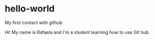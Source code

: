 # hello-world
My first contact with github

Hi! My name is Rafaela and I'm a student learning how to use Git hub.
